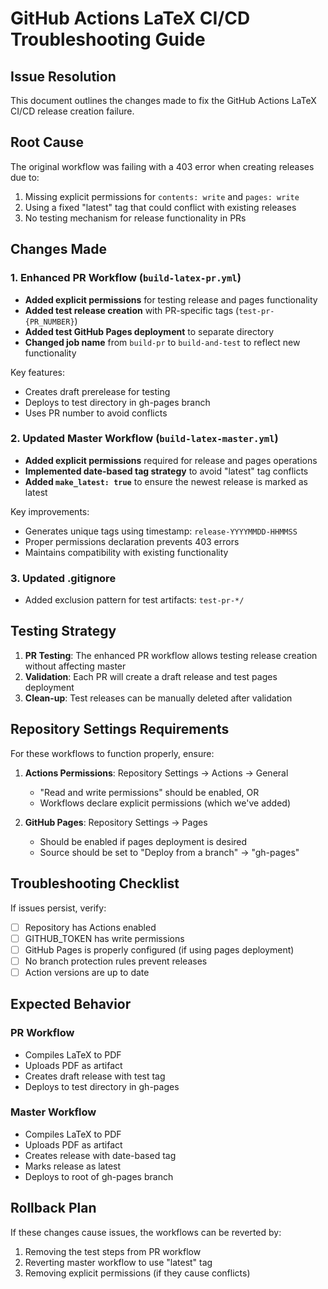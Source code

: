 # GitHub Actions LaTeX CI/CD Troubleshooting Guide

## Issue Resolution

This document outlines the changes made to fix the GitHub Actions LaTeX CI/CD release creation failure.

## Root Cause

The original workflow was failing with a 403 error when creating releases due to:
1. Missing explicit permissions for `contents: write` and `pages: write`
2. Using a fixed "latest" tag that could conflict with existing releases
3. No testing mechanism for release functionality in PRs

## Changes Made

### 1. Enhanced PR Workflow (`build-latex-pr.yml`)

- **Added explicit permissions** for testing release and pages functionality
- **Added test release creation** with PR-specific tags (`test-pr-{PR_NUMBER}`)
- **Added test GitHub Pages deployment** to separate directory
- **Changed job name** from `build-pr` to `build-and-test` to reflect new functionality

Key features:
- Creates draft prerelease for testing
- Deploys to test directory in gh-pages branch
- Uses PR number to avoid conflicts

### 2. Updated Master Workflow (`build-latex-master.yml`)

- **Added explicit permissions** required for release and pages operations
- **Implemented date-based tag strategy** to avoid "latest" tag conflicts
- **Added `make_latest: true`** to ensure the newest release is marked as latest

Key improvements:
- Generates unique tags using timestamp: `release-YYYYMMDD-HHMMSS`
- Proper permissions declaration prevents 403 errors
- Maintains compatibility with existing functionality

### 3. Updated .gitignore

- Added exclusion pattern for test artifacts: `test-pr-*/`

## Testing Strategy

1. **PR Testing**: The enhanced PR workflow allows testing release creation without affecting master
2. **Validation**: Each PR will create a draft release and test pages deployment
3. **Clean-up**: Test releases can be manually deleted after validation

## Repository Settings Requirements

For these workflows to function properly, ensure:

1. **Actions Permissions**: Repository Settings → Actions → General
   - "Read and write permissions" should be enabled, OR
   - Workflows declare explicit permissions (which we've added)

2. **GitHub Pages**: Repository Settings → Pages
   - Should be enabled if pages deployment is desired
   - Source should be set to "Deploy from a branch" → "gh-pages"

## Troubleshooting Checklist

If issues persist, verify:
- [ ] Repository has Actions enabled
- [ ] GITHUB_TOKEN has write permissions
- [ ] GitHub Pages is properly configured (if using pages deployment)
- [ ] No branch protection rules prevent releases
- [ ] Action versions are up to date

## Expected Behavior

### PR Workflow
- Compiles LaTeX to PDF
- Uploads PDF as artifact
- Creates draft release with test tag
- Deploys to test directory in gh-pages

### Master Workflow
- Compiles LaTeX to PDF
- Uploads PDF as artifact
- Creates release with date-based tag
- Marks release as latest
- Deploys to root of gh-pages branch

## Rollback Plan

If these changes cause issues, the workflows can be reverted by:
1. Removing the test steps from PR workflow
2. Reverting master workflow to use "latest" tag
3. Removing explicit permissions (if they cause conflicts)